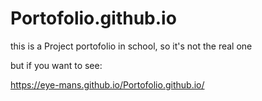 # Portofolio.github.io

this is a Project portofolio in school, so it's not the real one

but if you want to see:

https://eye-mans.github.io/Portofolio.github.io/
 
